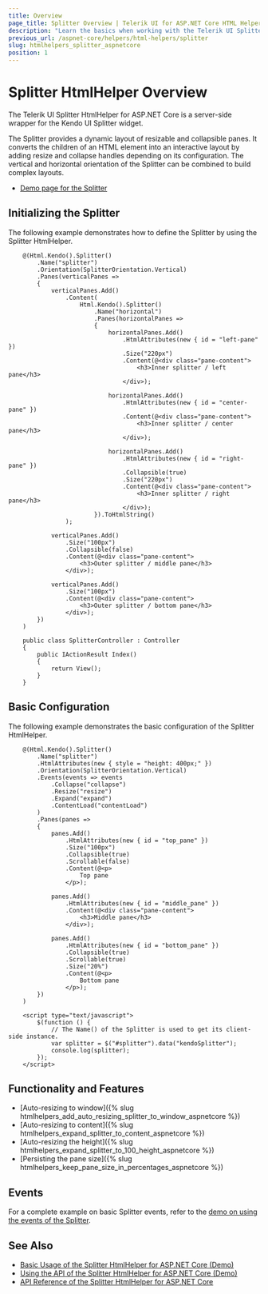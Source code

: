 ```yaml
---
title: Overview
page_title: Splitter Overview | Telerik UI for ASP.NET Core HTML Helpers
description: "Learn the basics when working with the Telerik UI Splitter HtmlHelper for ASP.NET Core (MVC 6 or ASP.NET Core MVC)."
previous_url: /aspnet-core/helpers/html-helpers/splitter
slug: htmlhelpers_splitter_aspnetcore
position: 1
---
```


# Splitter HtmlHelper Overview

The Telerik UI Splitter HtmlHelper for ASP.NET Core is a server-side wrapper for the Kendo UI Splitter widget.

The Splitter provides a dynamic layout of resizable and collapsible panes. It converts the children of an HTML element into an interactive layout by adding resize and collapse handles depending on its configuration. The vertical and horizontal orientation of the Splitter can be combined to build complex layouts.

* [Demo page for the Splitter](https://demos.telerik.com/aspnet-core/splitter/index)

## Initializing the Splitter

The following example demonstrates how to define the Splitter by using the Splitter HtmlHelper.

```Razor
    @(Html.Kendo().Splitter()
        .Name("splitter")
        .Orientation(SplitterOrientation.Vertical)
        .Panes(verticalPanes =>
        {
            verticalPanes.Add()
                .Content(
                    Html.Kendo().Splitter()
                        .Name("horizontal")
                        .Panes(horizontalPanes =>
                        {
                            horizontalPanes.Add()
                                .HtmlAttributes(new { id = "left-pane" })
                                .Size("220px")
                                .Content(@<div class="pane-content">
                                    <h3>Inner splitter / left pane</h3>
                                </div>);

                            horizontalPanes.Add()
                                .HtmlAttributes(new { id = "center-pane" })
                                .Content(@<div class="pane-content">
                                    <h3>Inner splitter / center pane</h3>
                                </div>);

                            horizontalPanes.Add()
                                .HtmlAttributes(new { id = "right-pane" })
                                .Collapsible(true)
                                .Size("220px")
                                .Content(@<div class="pane-content">
                                    <h3>Inner splitter / right pane</h3>
                                </div>);
                        }).ToHtmlString()
                );

            verticalPanes.Add()
                .Size("100px")
                .Collapsible(false)
                .Content(@<div class="pane-content">
                    <h3>Outer splitter / middle pane</h3>
                </div>);

            verticalPanes.Add()
                .Size("100px")
                .Content(@<div class="pane-content">
                    <h3>Outer splitter / bottom pane</h3>
                </div>);
        })
    )
```
```Controller
    public class SplitterController : Controller
    {
        public IActionResult Index()
        {
            return View();
        }
    }
```

## Basic Configuration

The following example demonstrates the basic configuration of the Splitter HtmlHelper.

```
    @(Html.Kendo().Splitter()
        .Name("splitter")
        .HtmlAttributes(new { style = "height: 400px;" })
        .Orientation(SplitterOrientation.Vertical)
        .Events(events => events
            .Collapse("collapse")
            .Resize("resize")
            .Expand("expand")
            .ContentLoad("contentLoad")
        )
        .Panes(panes =>
        {
            panes.Add()
                .HtmlAttributes(new { id = "top_pane" })
                .Size("100px")
                .Collapsible(true)
                .Scrollable(false)
                .Content(@<p>
                    Top pane
                </p>);

            panes.Add()
                .HtmlAttributes(new { id = "middle_pane" })
                .Content(@<div class="pane-content">
                    <h3>Middle pane</h3>
                </div>);

            panes.Add()
                .HtmlAttributes(new { id = "bottom_pane" })
                .Collapsible(true)
                .Scrollable(true)
                .Size("20%")
                .Content(@<p>
                    Bottom pane
                </p>);
        })
    )

    <script type="text/javascript">
        $(function () {
            // The Name() of the Splitter is used to get its client-side instance.
            var splitter = $("#splitter").data("kendoSplitter");
            console.log(splitter);
        });
    </script>
```

## Functionality and Features

* [Auto-resizing to window]({% slug htmlhelpers_add_auto_resizing_splitter_to_window_aspnetcore %})
* [Auto-resizing to content]({% slug htmlhelpers_expand_splitter_to_content_aspnetcore %})
* [Auto-resizing the height]({% slug htmlhelpers_expand_splitter_to_100_height_aspnetcore %})
* [Persisting the pane size]({% slug htmlhelpers_keep_pane_size_in_percentages_aspnetcore %})

## Events

For a complete example on basic Splitter events, refer to the [demo on using the events of the Splitter](https://demos.telerik.com/aspnet-core/splitter/events).

## See Also

* [Basic Usage of the Splitter HtmlHelper for ASP.NET Core (Demo)](https://demos.telerik.com/aspnet-core/splitter/index)
* [Using the API of the Splitter HtmlHelper for ASP.NET Core (Demo)](https://demos.telerik.com/aspnet-core/splitter/api)
* [API Reference of the Splitter HtmlHelper for ASP.NET Core](/api/splitter)
